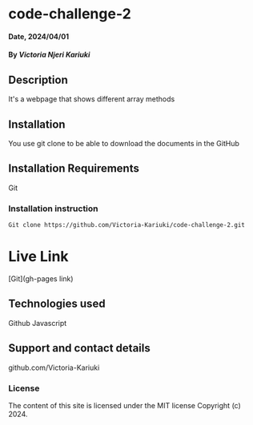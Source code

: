 # code-challenge-2
#### Date, 2024/04/01

#### By *Victoria Njeri Kariuki*

## Description
It's a webpage that shows different array methods

## Installation
You use git clone to be able to download the documents in the GitHub

## Installation Requirements
Git

### Installation instruction
```
Git clone https://github.com/Victoria-Kariuki/code-challenge-2.git

```

# Live Link
[Git](gh-pages link)

## Technologies used
Github
Javascript

## Support and contact details
github.com/Victoria-Kariuki

### License
The content of this site is licensed under the MIT license
Copyright (c) 2024.
